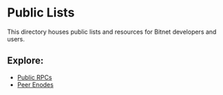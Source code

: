 # Public Lists
This directory houses public lists and resources for Bitnet developers and users.

## Explore:
- [Public RPCs](/plists/prpcs.md)
- [Peer Enodes](/plists/penodes.md)